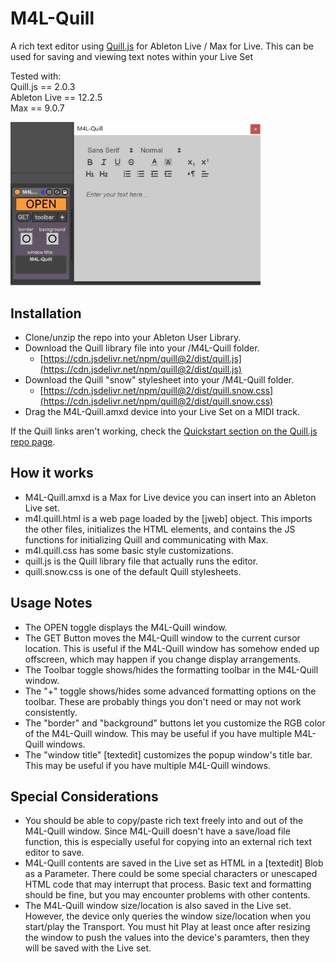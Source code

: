 # M4L-Quill
A rich text editor using [Quill.js](https://github.com/slab/quill) for Ableton Live / Max for Live. This can be used for saving and viewing text notes within your Live Set

Tested with:\
Quill.js == 2.0.3\
Ableton Live == 12.2.5\
Max == 9.0.7

<img src="./M4L-Quill_screenshot.jpg" width="400px" alt="M4L-Quill Screenshot"></img>

## Installation
  * Clone/unzip the repo into your Ableton User Library.
  * Download the Quill library file into your /M4L-Quill folder.
    - [https://cdn.jsdelivr.net/npm/quill@2/dist/quill.js](https://cdn.jsdelivr.net/npm/quill@2/dist/quill.js)
  * Download the Quill "snow" stylesheet into your /M4L-Quill folder.
    - [https://cdn.jsdelivr.net/npm/quill@2/dist/quill.snow.css](https://cdn.jsdelivr.net/npm/quill@2/dist/quill.snow.css)
  * Drag the M4L-Quill.amxd device into your Live Set on a MIDI track.

If the Quill links aren't working, check the [Quickstart section on the Quill.js repo page](https://github.com/slab/quill?tab=readme-ov-file#quickstart).

## How it works
 * M4L-Quill.amxd is a Max for Live device you can insert into an Ableton Live set.
 * m4l.quill.html is a web page loaded by the [jweb] object. This imports the other files, initializes the HTML elements, and contains the JS functions for initializing Quill and communicating with Max.
 * m4l.quill.css has some basic style customizations.
 * quill.js is the Quill library file that actually runs the editor.
 * quill.snow.css is one of the default Quill stylesheets.

## Usage Notes
 * The OPEN toggle displays the M4L-Quill window.
 * The GET Button moves the M4L-Quill window to the current cursor location. This is useful if the M4L-Quill window has somehow ended up offscreen, which may happen if you change display arrangements.
 * The Toolbar toggle shows/hides the formatting toolbar in the M4L-Quill window.
 * The "+" toggle shows/hides some advanced formatting options on the toolbar. These are probably things you don't need or may not work consistently.
 * The "border" and "background" buttons let you customize the RGB color of the M4L-Quill window. This may be useful if you have multiple M4L-Quill windows.
 * The "window title" [textedit] customizes the popup window's title bar. This may be useful if you have multiple M4L-Quill windows.

## Special Considerations
 * You should be able to copy/paste rich text freely into and out of the M4L-Quill window. Since M4L-Quill doesn't have a save/load file function, this is especially useful for copying into an external rich text editor to save.
 * M4L-Quill contents are saved in the Live set as HTML in a [textedit] Blob as a Parameter. There could be some special characters or unescaped HTML code that may interrupt that process. Basic text and formatting should be fine, but you may encounter problems with other contents.
 * The M4L-Quill window size/location is also saved in the Live set. However, the device only queries the window size/location when you start/play the Transport. You must hit Play at least once after resizing the window to push the values into the device's paramters, then they will be saved with the Live set.

